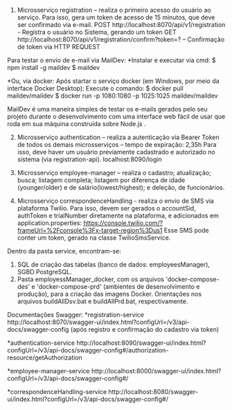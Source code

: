 1.	Microsserviço registration – realiza o primeiro acesso do usuário ao serviço. Para isso, gera um token de acesso de 15 minutos, que deve ser confirmado via e-mail.
POST http://localhost:8070/api/v1/registration - Registra o usuário no Sistema, gerando um token
GET http://localhost:8070/api/v1/registration/confirm?token=? – Confirmação de token via HTTP REQUEST

Para testar o envio de e-mail via MailDev:
*Instalar e executar via cmd:
$ npm install -g maildev
$ maildev

*Ou, via docker:
Após startar o serviço docker (em Windows, por meio da interface Docker Desktop):
Execute o comando:
$ docker pull maildev/maildev
$ docker run -p 1080:1080 -p 1025:1025 maildev/maildev

MailDev é uma maneira simples de testar os e-mails gerados pelo seu projeto durante o desenvolvimento com uma interface web fácil de usar que roda em sua máquina construída sobre Node.js .

2.  Microsserviço authentication – realiza a autenticação via Bearer Token de todos os demais microsserviços – tempo de expiração: 2,35h 
Para isso, deve haver um usuário previamente cadastrado e autorizado no sistema (via registration-api).
localhost:8090/login

3.	Microsserviço employee-manager – realiza o cadastro; atualização; busca; listagem completa; listagem por diferença de idade (younger/older) e de salário(lowest/highest); e deleção, de funcionários. 

4.	Microsserviço correspondenceHandling - realiza o envio de SMS via plataforma Twilio. Para isso, devem ser gerados o accountSid, authToken e trialNumber diretamente na plataforma, e adicionados em application.properties:
https://console.twilio.com/?frameUrl=%2Fconsole%3Fx-target-region%3Dus1
Esse SMS pode conter um token, gerado na classe TwilioSmsService.

Dentro da pasta service, encontram-se:
1) SQL de criação das tabelas (banco de dados: employeesManager), SGBD PostgreSQL.
2) Pasta employessManager_docker, com os arquivos 'docker-compose-des' e 'docker-compose-prd' (ambientes de desenvolvimento e produção), para a criação das imagens Docker. Orientações nos arquivos buildAllDsv.bat e buildAllPrd.bat, respectivamente.

Documentações Swagger:
*registration-service
http://localhost:8070/swagger-ui/index.html?configUrl=/v3/api-docs/swagger-config 
(após registro e confirmação do cadastro via token)

*authentication-service
http://localhost:8090/swagger-ui/index.html?configUrl=/v3/api-docs/swagger-config#/authorization-resource/getAuthorization

*employee-manager-service
http://localhost:8000/swagger-ui/index.html?configUrl=/v3/api-docs/swagger-config#/

*correspondenceHandling-service 
http://localhost:8080/swagger-ui/index.html?configUrl=/v3/api-docs/swagger-config#/
